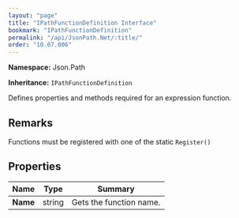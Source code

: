 ```yaml
---
layout: "page"
title: "IPathFunctionDefinition Interface"
bookmark: "IPathFunctionDefinition"
permalink: "/api/JsonPath.Net/:title/"
order: "10.07.006"
---
```

**Namespace:** Json.Path

**Inheritance:**
`IPathFunctionDefinition`

Defines properties and methods required for an expression function.

## Remarks

Functions must be registered with one of the static `Register()`

## Properties

| Name | Type | Summary |
|---|---|---|
| **Name** | string | Gets the function name. |

